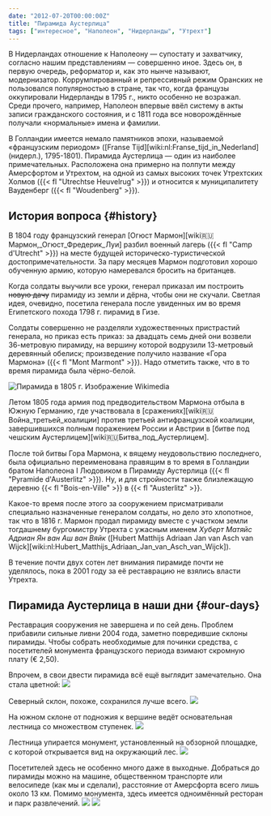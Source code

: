 ```yaml
---
date: "2012-07-20T00:00:00Z"
title: "Пирамида Аустерлица"
tags: ["интересное", "Наполеон", "Нидерланды", "Утрехт"]
---
```


В Нидерландах отношение к Наполеону — супостату и захватчику, согласно нашим представлениям — совершенно иное. Здесь он, в первую очередь, реформатор и, как это нынче называют, модернизатор. Коррумпированный и репрессивный режим Оранских не пользовался популярностью в стране, так что, когда французы оккупировали Нидерланды в 1795 г., никто особенно не возражал. Среди прочего, например, Наполеон впервые ввёл систему в акты записи гражданского состояния, и с 1811 года все новорождённые получали «нормальные» имена и фамилии.

<!--more-->

В Голландии имеется немало памятников эпохи, называемой «французским периодом» ([Franse Tijd][wiki:nl:Franse_tijd_in_Nederland] (нидерл.), 1795-1801). Пирамида Аустерлица — один из наиболее примечательных. Расположена она примерно на полпути между Амерсфортом и Утрехтом, на одной из самых высоких точек Утрехтских Холмов ({{< fl "Utrechtse Heuvelrug" >}}) и относится к муниципалитету Вауденберг ({{< fl "Woudenberg" >}}).

## История вопроса {#history}

В 1804 году французский генерал [Огюст Мармон][wiki:ru:Мармон,_Огюст_Фредерик_Луи] разбил военный лагерь ({{< fl "Camp d'Utrecht" >}}) на месте будущей историческо-туристической достопримечательности. За пару месяцев Мармон подготовил хорошо обученную армию, которую намеревался бросить на британцев.

Когда солдаты выучили все уроки, генерал приказал им построить ~~новую дачу~~ пирамиду из земли и дёрна, чтобы они не скучали. Светлая идея, очевидно, посетила генерала после увиденных им во время Египетского похода 1798 г. пирамид в Гизе.

Солдаты совершенно не разделяли художественных пристрастий генерала, но приказ есть приказ: за двадцать семь дней они возвели 36-метровую пирамиду, на вершину которой водрузили 13-метровый деревянный обелиск; произведение получило название «Гора Мармона» ({{< fl "Mont Marmont" >}}). Надо отметить также, что в то время пирамида была чёрно-белой.

![](img:1.bp.blogspot.com/-9HRUoyoUrYg/UAkvEmnDxLI/AAAAAAAAUtE/0dpXN_7mXk8/s1600/Pyramide_Austerlitz_1805.png:a "Пирамида в 1805 г. Изображение Wikimedia")

Летом 1805 года армия под предводительством Мармона отбыла в Южную Германию, где участвовала в [сражениях][wiki:ru:Война_третьей_коалиции] против третьей антифранцузской коалиции, завершившихся полным поражением России и Австрии в [битве под чешским Аустерлицем][wiki:ru:Битва_под_Аустерлицем].

После той битвы Гора Мармона, к вящему неудовольствию последнего, была официально переименована правящим в то время в Голландии братом Наполеона I Людовиком в Пирамиду Аустерлица ({{< fl "Pyramide d'Austerlitz" >}}). Ну, и для стройности также близлежащую деревню {{< fl "Bois-en-Ville" >}} в {{< fl "Austerlitz" >}}.

Какое-то время после этого за сооружением присматривали специально назначенные генералом солдаты, но дело это хлопотное, так что в 1816 г. Мармон продал пирамиду вместе с участком земли тогдашнему бургомистру Утрехта с ужасным именем *Хуберт Матяйс Адриан Ян ван Аш ван Вяйк* ([Hubert Matthijs Adriaan Jan van Asch van Wijck][wiki:nl:Hubert_Matthijs_Adriaan_Jan_van_Asch_van_Wijck]).

В течение почти двух сотен лет внимания пирамиде почти не уделялось, пока в 2001 году за её реставрацию не взялись власти Утрехта.

## Пирамида Аустерлица в наши дни {#our-days}

Реставрация сооружения не завершена и по сей день. Проблем прибавили сильные ливни 2004 года, заметно повредившие склоны пирамиды. Чтобы собрать необходимые для починки средства, с посетителей монумента французского периода взимают скромную плату (€ 2,50).

Впрочем, в свои двести пирамида всё ещё выглядит замечательно. Она стала цветной:
![](img:2.bp.blogspot.com/-j4XgIEc71dw/UASIqsndfHI/AAAAAAAAUdQ/_lUgwJyv8-4/s1600/dsc03879.picasaweb.jpg:a)

Северный склон, похоже, сохранился лучше всего.
![](img:2.bp.blogspot.com/-hcqr37hZEK4/UASIxpw-CcI/AAAAAAAAUeA/ehkLheOsZ3k/s1600/dsc03912.picasaweb.jpg:a)

На южном склоне от подножия к вершине ведёт основательная лестница со множеством ступенек.
![](img:1.bp.blogspot.com/-OMg7g0xHYnw/UASIuAvr5sI/AAAAAAAAUdo/uC9_zkzdV-8/s1600/dsc03896.picasaweb.jpg:a)

Лестница упирается монумент, установленный на обзорной площадке, с которой открывается вид на окружающий лес.
![](img:1.bp.blogspot.com/-u2hawYR65kg/UASIvO9qARI/AAAAAAAAUdw/ELVciqotfP0/s1600/dsc03902.picasaweb.jpg:a)

Посетителей здесь не особенно много даже в выходные. Добраться до пирамиды можно на машине, общественном транспорте или велосипеде (как мы и сделали), расстояние от Амерсфорта всего лишь около 13 км. Помимо монумента, здесь имеется одноимённый ресторан и парк развлечений.
![](img:1.bp.blogspot.com/--5Z3AqHVFJA/UASIzCCq16I/AAAAAAAAUeI/wYReIFhJTgQ/s1600/dsc03918.picasaweb.jpg:a)
![](img:4.bp.blogspot.com/-qE1HkW0kPps/UASI0-fBkjI/AAAAAAAAUpg/ky_IAmlbY3A/s1600/dsc03923.picasaweb.jpg:a)
